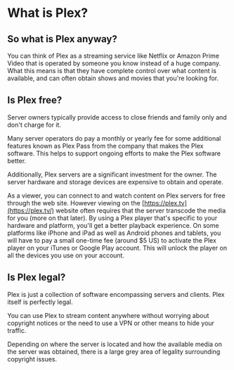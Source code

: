 # What is Plex?

## So what is Plex anyway?
You can think of Plex as a streaming service like Netflix or Amazon Prime Video that is operated by someone you know instead of a huge company. What this means is that they have complete control over what content is available, and can often obtain shows and movies that you're looking for.

## Is Plex free?
Server owners typically provide access to close friends and family only and don't charge for it.

Many server operators do pay a monthly or yearly fee for some additional features known as Plex Pass from the company that makes the Plex software. This helps to support ongoing efforts to make the Plex software better.

Additionally, Plex servers are a significant investment for the owner. The server hardware and storage devices are expensive to obtain and operate.

As a viewer, you can connect to and watch content on Plex servers for free through the  web site. However viewing on the [https://plex.tv](https://plex.tv/) website often requires that the server transcode the media for you (more on that later). By using a Plex player that's specific to your hardware and platform, you'll get a better playback experience. On some platforms like iPhone and iPad as well as Android phones and tablets, you will have to pay a small one-time fee (around $5 US) to activate the Plex player on your iTunes or Google Play account. This will unlock the player on all the devices you use on your account.

## Is Plex legal?
Plex is just a collection of software encompassing servers and clients. Plex itself is perfectly legal.

You can use Plex to stream content anywhere without worrying about copyright notices or the need to use a VPN or other means to hide your traffic.

Depending on where the server is located and how the available media on the server was obtained, there is a large grey area of legality surrounding copyright issues.
